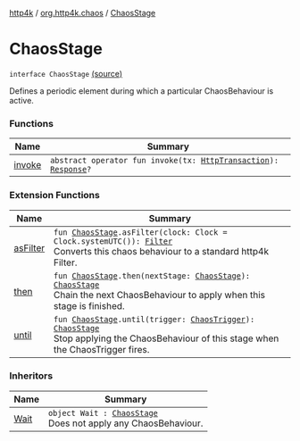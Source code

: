 [http4k](../../index.md) / [org.http4k.chaos](../index.md) / [ChaosStage](./index.md)

# ChaosStage

`interface ChaosStage` [(source)](https://github.com/http4k/http4k/blob/master/http4k-testing-chaos/src/main/kotlin/org/http4k/chaos/ChaosStages.kt#L14)

Defines a periodic element during which a particular ChaosBehaviour is active.

### Functions

| Name | Summary |
|---|---|
| [invoke](invoke.md) | `abstract operator fun invoke(tx: `[`HttpTransaction`](../../org.http4k.core/-http-transaction/index.md)`): `[`Response`](../../org.http4k.core/-response/index.md)`?` |

### Extension Functions

| Name | Summary |
|---|---|
| [asFilter](../as-filter.md) | `fun `[`ChaosStage`](./index.md)`.asFilter(clock: Clock = Clock.systemUTC()): `[`Filter`](../../org.http4k.core/-filter/index.md)<br>Converts this chaos behaviour to a standard http4k Filter. |
| [then](../then.md) | `fun `[`ChaosStage`](./index.md)`.then(nextStage: `[`ChaosStage`](./index.md)`): `[`ChaosStage`](./index.md)<br>Chain the next ChaosBehaviour to apply when this stage is finished. |
| [until](../until.md) | `fun `[`ChaosStage`](./index.md)`.until(trigger: `[`ChaosTrigger`](../-chaos-trigger.md)`): `[`ChaosStage`](./index.md)<br>Stop applying the ChaosBehaviour of this stage when the ChaosTrigger fires. |

### Inheritors

| Name | Summary |
|---|---|
| [Wait](../-chaos-stages/-wait/index.md) | `object Wait : `[`ChaosStage`](./index.md)<br>Does not apply any ChaosBehaviour. |
